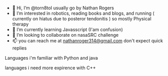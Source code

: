 - 👋 Hi, I’m @torn8toI usually go by Nathan Rogers
- 👀 I’m interested in robotics, reading books and blogs, and running ( currently on hiatus due to posteror tendonitis ) so mostly Physical therapy
- 🌱 I’m currently learning Javasscript (I'am confusion)
- 💞️ I’m looking to collaborate on nasaSRC challenge
- 📫 you can reach me at nathanroger314@gmail.com don't expect quick replies 

Languages i'm familiar with
Python and java

languages i need more expirence with
C++


<!---
torn8to/torn8to is a ✨ special ✨ repository because its `README.md` (this file) appears on your GitHub profile.
You can click the Preview link to take a look at your changes.
--->
